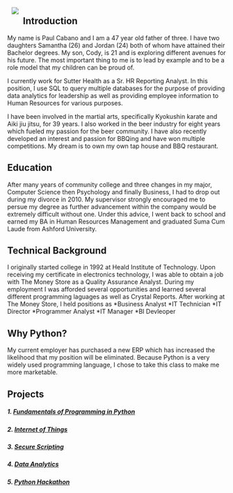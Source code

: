 <img src="SamGrad.JPG" align="left" style="margin: 10px"> 

## Introduction

My name is Paul Cabano and I am a 47 year old father of three. I have two daughters Samantha (26) and Jordan (24) both of whom have attained their Bachelor degrees. My son, Cody, is 21 and is exploring different avenues for his future.  The most important thing to me is to lead by example and to be a role model that my children can be proud of.

I currently work for Sutter Health as a Sr. HR Reporting Analyst.  In this position, I use SQL to query multiple databases for the purpose of providing data analytics for leadership as well as providing employee information to Human Resources for various purposes.

I have been involved in the martial arts, specifically Kyokushin karate and Aiki jiu jitsu, for 39 years. I also worked in the beer industry for eight years which fueled my passion for the beer community. I have also recently developed an interest and passion for BBQing and have won multiple competitions.  My dream is to own my own tap house and BBQ restaurant.

## Education

After many years of community college and three changes in my major, Computer Science then Psychology and finally Business, I had to drop out during my divorce in 2010. My supervisor strongly encouraged me to persue my degree as further advancement within the company would be extremely difficult without one.  Under this advice, I went back to school and earned my BA in Human Resources Management and graduated Suma Cum Laude from Ashford University.

## Technical Background

I originally started college in 1992 at Heald Institute of Technology.  Upon receiving my certificate in electronics technology, I was able to obtain a job with The Money Store as a Quality Assurance Analyst.  During my employment I was afforded several opportunities and learned several different programming laguages as well as Crystal Reports.  After working at The Money Store, I held positions as 
*Business Analyst
*IT Technician
*IT Director
*Programmer Analyst
*IT Manager
*BI Devleoper

## Why Python?

My current employer has purchased a new ERP which has increased the likelihood that my position will be eliminated.  Because Python is a very widely used programming language, I chose to take this class to make me more marketable.

## Projects

##### 1. [Fundamentals of Programming in Python](https://pcabano.github.io/python_fundamentals/)
##### 2. [Internet of Things](https://pcabano.github.io/IoT/)
##### 3. [Secure Scripting](https://pcabano.github.io/secure_scripting/)
##### 4. [Data Analytics](https://pcabano.github.io/data_analytics/)
##### 5. [Python Hackathon](https://pcabano.github.io/python_hackathon/)
